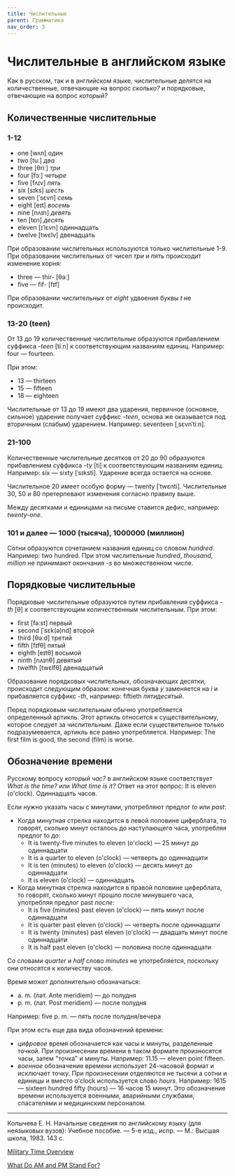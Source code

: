 ```yaml
---
title: Числительные
parent: Грамматика
nav_order: 3
---
```


# Числительные в английском языке

Как в русском, так и в английском языке, числительные делятся на
количественные, отвечающие на вопрос *сколько?* и порядковые,
отвечающие на вопрос *который?*


## Количественные числительные


### 1-12

- one [wʌn] *один*
- two [tuː] *два*
- three [θriː] *три*
- four [fɔː] *четыре*
- five [fʌɪv] *пять*
- six [sɪks] *шесть*
- seven [ˈsɛvn] *семь*
- eight [eɪt] *восемь*
- nine [nʌɪn] *девять*
- ten [tɛn] *десять*
- eleven [ɪˈlɛvn] одиннадцать
- twelve [twɛlv] двенадцать

При образовании числительных используются только числительные 1-9.
При образовании числительных от чисел *три* и *пять* происходит
изменение корня:
- three — thir- [θəː]
- five — fif- [fɪf]

При образовании числительных от *eight* удвоения буквы *t* не
происходит.


### 13-20 (teen)

От 13 до 19 количественные числительные образуются прибавлением
суффикса *-teen* [tiːn] к соответствующим названиям единиц.  Например:
four — fourteen.

При этом:
- 13 — thirteen
- 15 — fifteen
- 18 — eighteen

Числительные от 13 до 19 имеют два ударения, первичное (основное,
сильное) ударение получает суффикс *-teen*, основа же оказывается под
вторичным (слабым) ударением.  Например: seventeen [ˌsɛvnˈtiːn].


### 21-100

Количественные числительные десятков от 20 до 90 образуются
прибавлением суффикса *-ty* [ti] к соответствующим названиям единиц.
Например: six — sixty [ˈsɪksti].  Ударение всегда остается на основе.

Числительное 20 имеет особую форму — twenty [ˈtwɛnti].  Числительные
30, 50 и 80 претерпевают изменения согласно правилу выше.

Между десятками и единицами на письме ставится дефис, например:
*twenty-one*.


### 101 и далее — 1000 (тысяча), 1000000 (миллион)

Сотни образуются сочетанием названия единиц со словом *hundred*.
Например: two hundred.  При этом числительные *hundred*, *thousand*,
*million* не принимают окончания *-s* во множественном числе.


## Порядковые числительные

Порядковые числительные образуются путем прибавления суффикса *-th*
[θ] к соответствующим количественным числительным.  При этом:
- first [fəːst] первый
- second [ˈsɛk(ə)nd] второй
- third [θəːd] третий
- fifth [fɪfθ] пятый
- eighth [eɪtθ] восьмой
- ninth [nʌɪnθ] девятый
- twelfth [twɛlfθ] двенадцатый

Образование порядковых числительных, обозначающих десятки, происходит
следующим образом: конечная буква *y* заменяется на *i* и прибавляется
суффикс *-th*, например: fiftieth *пятидесятый*.

Перед порядковым числительным обычно употребляется определенный
артикль.  Этот артикль относится к существительному, которое следует
за числительным.  Даже если существительное только подразумевается,
артикль все равно употребляется.  Например: The first film is good,
the second (film) is worse.


## Обозначение времени

Русскому вопросу *который час?* в английском языке соответствует *What
is the time?* или *What time is it?* Ответ на этот вопрос: It is
eleven (o'clock).  Одиннадцать часов.

Если нужно указать часы с минутами, употребляют
предлог *to* или *past*:
- Когда минутная стрелка находится в левой половине
  циферблата, то говорят, сколько минут осталось до
  наступающего часа, употребляя предлог to *до*:
  - It is twenty-five minutes to eleven (o'clock) — 25 минут до
    одиннадцати
  - It is a quarter to eleven (o'clock) — четверть до одиннадцати
  - It is ten (minutes) to eleven (o'clock) — десять минут до
    одиннадцати
  - It is eleven (o'clock) — одиннадцать
- Когда минутная стрелка находится в правой половине циферблата, то
  говорят, сколько минут прошло после минувшего часа, употребляя
  предлог past *после*:
  - It is five (minutes) past eleven (o'clock) — пять минут после
    одиннадцати
  - It is quarter past eleven (o'clock) — четверть после одиннадцати
  - It is twenty (minutes) past eleven (o'clock) — двадцать минут
    после одиннадцати
  - It is half past eleven (o'clock) — половина после одиннадцати
  
Со словами *quarter* и *half* слово *minutes* не употребляется,
поскольку они относятся к количеству часов.

Время может дополнительно обозначаться:
- a. m. (лат. Ante meridiem) — до полудня
- p. m. (лат. Post meridiem) — после полудня

Например: five p. m. — пять после полудня/вечера

При этом есть еще два вида обозначений времени:
- *цифровое* время обозначается как часы и минуты, разделенные
  точкой.  При произнесении времени в таком формате произносятся часы,
  затем "точка" и минуты.  Например: 11.15 — eleven point fifteen.
- *военное* обозначение времени использует 24-часовой формат и
  исключает точку.  При произнесении отделяются не тысячи а сотни и
  единицы и вместо o'clock используется слово *hours*.  Например: 1615
  — sixteen hundred fifty (hours) — 16 часов 15 минут.  Это
  обозначение времени используется военными, аварийными службами,
  спасателями и медицинским персоналом.


---

Колычева Е. Н.  Начальные сведения по английскому языку (для
неязыковых вузов): Учебное пособие. — 5-е изд., испр. — М.: Высшая
школа, 1983. 143 с.

[Military Time Overview](https://militaryconnection.com/military-time/)

[What Do AM and PM Stand For?](https://www.timeanddate.com/time/am-and-pm.html)

